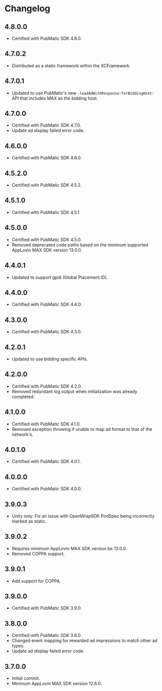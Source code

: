 # Changelog

## 4.8.0.0
* Certified with PubMatic SDK 4.8.0.

## 4.7.0.2
* Distributed as a static framework within the XCFramework.

## 4.7.0.1
* Updated to use PubMatic's new `-loadAdWithResponse:forBiddingHost:` API that includes MAX as the bidding host.

## 4.7.0.0
* Certified with PubMatic SDK 4.7.0.
* Update ad display failed error code.

## 4.6.0.0
* Certified with PubMatic SDK 4.6.0.

## 4.5.2.0
* Certified with PubMatic SDK 4.5.2.

## 4.5.1.0
* Certified with PubMatic SDK 4.5.1.

## 4.5.0.0
* Certified with PubMatic SDK 4.5.0.
* Removed deprecated code paths based on the minimum supported AppLovin MAX SDK version 13.0.0.

## 4.4.0.1
* Updated to support gpid (Global Placement ID).

## 4.4.0.0
* Certified with PubMatic SDK 4.4.0.

## 4.3.0.0
* Certified with PubMatic SDK 4.3.0.

## 4.2.0.1
* Updated to use bidding specific APIs.

## 4.2.0.0
* Certified with PubMatic SDK 4.2.0.
* Removed redundant log output when initialization was already completed.

## 4.1.0.0
* Certified with PubMatic SDK 4.1.0.
* Removed exception throwing if unable to map ad format to that of the network's.

## 4.0.1.0
* Certified with PubMatic SDK 4.0.1.

## 4.0.0.0
* Certified with PubMatic SDK 4.0.0.

## 3.9.0.3
* Unity only: Fix an issue with OpenWrapSDK PodSpec being incorrectly marked as static.

## 3.9.0.2
* Requires minimum AppLovin MAX SDK version be 13.0.0.
* Removed COPPA support.

## 3.9.0.1
* Add support for COPPA.

## 3.9.0.0
* Certified with PubMatic SDK 3.9.0.

## 3.8.0.0
* Certified with PubMatic SDK 3.8.0.
* Changed event mapping for rewarded ad impressions to match other ad types.
* Update ad display failed error code.

## 3.7.0.0
* Initial commit.
* Minimum AppLovin MAX SDK version 12.6.0.
